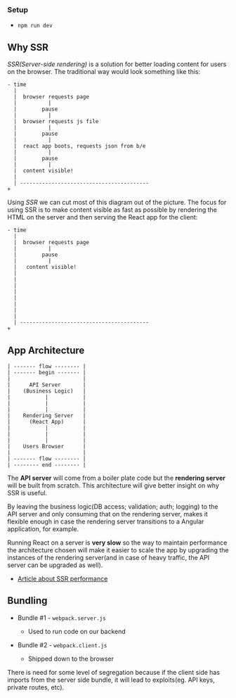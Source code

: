 ### Setup

- `npm run dev`

## Why SSR

*SSR(Server-side rendering)* is a solution for better loading content for users on the browser. The traditional way would look something like this:

```
- time
  |
  |  browser requests page
  |          |
  |        pause
  |          |
  |  browser requests js file
  |          |
  |        pause
  |          |
  |  react app boots, requests json from b/e
  |          |
  |        pause
  |          |
  |  content visible!
  |
  | -----------------------------------------
+
```

Using *SSR* we can cut most of this diagram out of the picture. The focus for using SSR is to make content visible as fast as possible by rendering the HTML on the server and then serving the React app for the client:

```
- time
  |
  |  browser requests page
  |          |
  |        pause
  |          |
  |   content visible!
  |
  |
  |
  |
  |
  |
  |
  |
  | -----------------------------------------
+
```

## App Architecture

```
| ------- flow -------- |
| ------- begin ------- |
|                       |
|      API Server       |
|    (Business Logic)   |
|           |           |
|           |           |
|           |           |
|    Rendering Server   |
|      (React App)      |
|           |           |
|           |           |
|           |           |
|    Users Browser      |
|                       |
| ------- flow -------- |
| -------- end -------- |
```

The **API server** will come from a boiler plate code but the **rendering server** will be built from scratch. This architecture will give better insight on why SSR is useful. 

By leaving the business logic(DB access; validation; auth; logging) to the API server and only consuming that on the rendering server, makes it flexible enough in case the rendering server transitions to a Angular application, for example.

Running React on a server is **very slow** so the way to maintain performance the architecture chosen will make it easier to scale the app by upgrading the instances of the rendering server(and in case of heavy traffic, the API server can be upgraded as well).

- [Article about SSR performance](https://medium.com/walmartlabs/using-electrode-to-improve-react-server-side-render-performance-by-up-to-70-e43f9494eb8b)

## Bundling

* Bundle #1 - `webpack.server.js`
  * Used to run code on our backend

* Bundle #2 - `webpack.client.js`
  * Shipped down to the browser

There is need for some level of segregation because if the client side has imports from the server side bundle, it will lead to exploits(eg. API keys, private routes, etc).